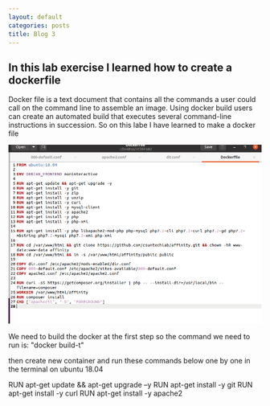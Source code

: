 ```yaml
---
layout: default
categories: posts
title: Blog 3
---
```



## In this lab exercise I learned how to create a dockerfile 

Docker file is a text document that contains all the commands a user could call on the command line to assemble an image. Using docker build users can create an automated build that executes several command-line instructions in succession. So on this labe I have learned to make a docker file 


![dockerfile](https://raw.githubusercontent.com/sevak84/sb.github.io/master/docs/_images/blog3-pic01.PNG)


We need to build the docker at the first step so the command we need to run is: "docker build-t"

then create new container and run these commands below one by one in the terminal on ubuntu 18.04


RUN apt-get update && apt-get upgrade –y 
RUN apt-get install -y git
RUN apt-get install -y curl
RUN apt-get install -y apache2 
